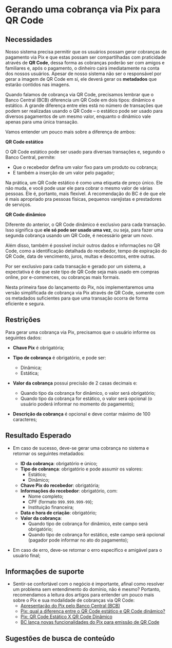 # Gerando uma cobrança via Pix para QR Code

## Necessidades

Nosso sistema precisa permitir que os usuários possam gerar cobranças de pagamento via Pix e que estas possam ser compartilhadas com praticidade através de **QR Code**, dessa forma as cobranças poderão ser com amigos e familiares e, após o pagamento, o dinheiro cairá imediatamente na conta dos nossos usuários. Apesar de nosso sistema não ser o responsável por gerar a imagem de QR Code em si, ele deverá gerar os **metadados** que estarão contidos nas imagens.

Quando falamos de cobrança via QR Code, precisamos lembrar que o Banco Central (BCB) diferencia um QR Code em dois tipos: dinâmico e estático. A grande diferença entre eles está no número de transações que podem ser realizadas usando o QR Code – o estático pode ser usado para diversos pagamentos de um mesmo valor, enquanto o dinâmico vale apenas para uma única transação.

Vamos entender um pouco mais sobre a diferença de ambos:

**QR Code estático**

O QR Code estático pode ser usado para diversas transações e, segundo o Banco Central, permite:

- Que o recebedor defina um valor fixo para um produto ou cobrança;
- E também a inserção de um valor pelo pagador;

Na prática, um QR Code estático é como uma etiqueta de preço único. Ele não muda, e você pode usar ele para cobrar o mesmo valor de várias pessoas. Ele é, portanto, mais flexível. A recomendação do BC é de que ele é mais apropriado pra pessoas físicas, pequenos varejistas e prestadores de serviços.

**QR Code dinâmico**

Diferente do anterior, o QR Code dinâmico é exclusivo para cada transação. Isso significa que **ele só pode ser usado uma vez**, ou seja, para fazer uma segunda cobrança usando um QR Code, é necessário gerar um novo.

Além disso, também é possível incluir outros dados e informações no QR Code, como a identificação detalhada do recebedor, tempo de expiração do QR Code, data de vencimento, juros, multas e descontos, entre outras.

Por ser exclusivo para cada transação e gerado por um sistema, a expectativa é de que este tipo de QR Code seja mais usado em compras online, por e-commerces, ou cobranças mais formais.

Nesta primeira fase do lançamento do Pix, nós implementaremos uma versão simplificada de cobrança via Pix através de QR Code, somente com os metadados suficientes para que uma transação ocorra de forma eficiente e segura.
   
## Restrições

Para gerar uma cobrança via Pix, precisamos que o usuário informe os seguintes dados:

- **Chave Pix** é obrigatória;
- **Tipo de cobrança** é obrigatório, e pode ser:
  - Dinâmica;
  - Estática;

- **Valor da cobrança** possui precisão de 2 casas decimais e:
  - Quando tipo da cobrança for dinâmico, o valor será obrigatório;
  - Quando tipo da cobrança for estático, o valor será opcional (o usuário poderá informar no momento do pagamento);
  
- **Descrição da cobrança** é opcional e deve contar máximo de 100 caracteres;

## Resultado Esperado

- Em caso de sucesso, deve-se gerar uma cobrança no sistema e retornar os seguintes metadados:
  - **ID da cobrança**: obrigatório e único;
  - **Tipo de cobrança**: obrigatório e pode assumir os valores:
    - Estático;
    - Dinâmico;
  - **Chave Pix do recebedor**: obrigatória;
  - **Informações do recebedor**: obrigatório, com:
    - Nome completo;
    - CPF (formato `999.999.999-99`);
    - Instituição financeira;
  - **Data e hora de criação**: obrigatório;
  - **Valor da cobrança**:
    - Quando tipo de cobrança for dinâmico, este campo será obrigatório;
    - Quando tipo de cobrança for estático, este campo será opcional (pagador pode informar no ato do pagamento);

- Em caso de erro, deve-se retornar o erro específico e amigável para o usuário final;

## Informações de suporte

- Sentir-se confortável com o negócio é importante, afinal como resolver um problema sem entendimento do domínio, não é mesmo? Portanto, recomendamos a leitura dos artigos para entender um pouco mais sobre o Pix e sua modalidade de cobranças via QR Code:
  - [Apresentação do Pix pelo Banco Central (BCB)](https://www.bcb.gov.br/conteudo/home-ptbr/TextosApresentacoes/Apresentacao_PIX.pdf)
  - [Pix: qual a diferença entre o QR Code estático e QR Code dinâmico?](https://blog.nubank.com.br/pix-qr-code-estatico-dinamico/)
  - [Pix: QR Code Estático X QR Code Dinâmico](https://blog.juno.com.br/pix-qr-code-estatico-x-qr-code-dinamico/)
  - [BC lança novas funcionalidades do Pix para emissão de QR Code](https://www.ecommercebrasil.com.br/noticias/bc-novas-funcionalidades-pix-qr-code/)

## Sugestões de busca de conteúdo